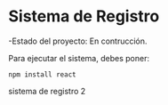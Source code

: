 <h1> Sistema de Registro</h1>

-Estado del proyecto: En contrucción.

Para ejecutar el sistema, debes poner:

```npm install react```

sistema de registro 2
